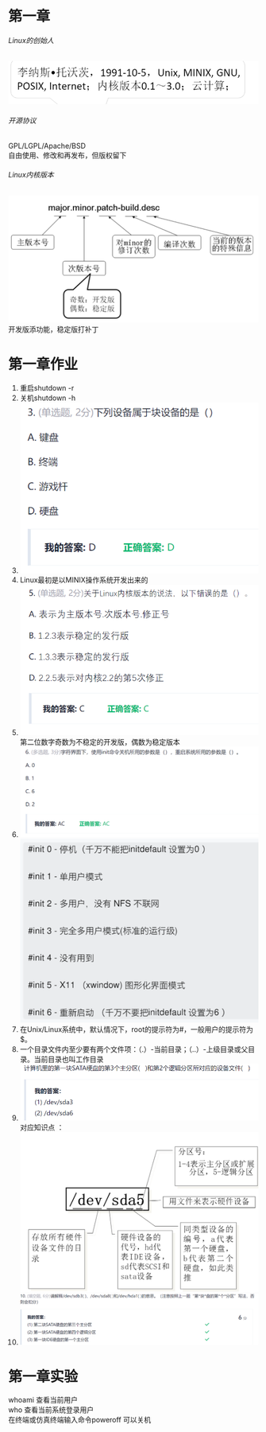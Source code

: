 

# 第一章
###### Linux的创始人   
![img_1.png](img_1.png)    

###### 开源协议  
GPL/LGPL/Apache/BSD   
自由使用、修改和再发布，但版权留下   

###### Linux内核版本   
![img.png](img.png)   
开发版添功能，稳定版打补丁   

# 第一章作业   
1. 重启shutdown  -r   
2. 关机shutdown -h   
3. ![img_17.png](img_17.png)    
4. Linux最初是以MINIX操作系统开发出来的   
5. ![img_18.png](img_18.png)    
第二位数字奇数为不稳定的开发版，偶数为稳定版本
6. ![img_20.png](img_20.png)    
![img_19.png](img_19.png)   
7. 在Unix/Linux系统中，默认情况下，root的提示符为#，一般用户的提示符为$。   
8. 一个目录文件内至少要有两个文件项：（.）-当前目录；（..）-上级目录或父目录。当前目录也叫工作目录
9. ![img_21.png](img_21.png)  
对应知识点 ：   
![img_3.png](img_3.png)    
10.  ![img_24.png](img_24.png)      


# 第一章实验    

whoami 查看当前用户   
who 查看当前系统登录用户  
在终端或仿真终端输入命令poweroff 可以关机  




